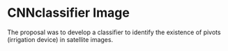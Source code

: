 # CNNclassifier Image
The proposal was to develop a classifier to identify the existence of pivots (irrigation device) in satellite images.
